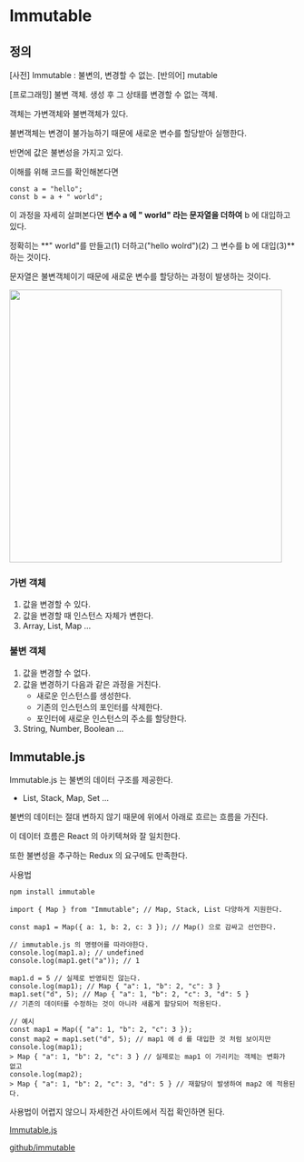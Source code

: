 # Immutable

## 정의

[사전] Immutable : 불변의, 변경할 수 없는. [반의어] mutable

[프로그래밍] 불변 객체. 생성 후 그 상태를 변경할 수 없는 객체.

객체는 가변객체와 불변객체가 있다.

불변객체는 변경이 불가능하기 때문에 새로운 변수를 할당받아 실행한다.

반면에 값은 불변성을 가지고 있다.



이해를 위해 코드를 확인해본다면

```
const a = "hello";
const b = a + " world";
```

이 과정을 자세히 살펴본다면 **변수 a 에 " world" 라는 문자열을 더하여** b 에 대입하고 있다.

정확히는 **" world"를 만들고(1) 더하고("hello wolrd")(2) 그 변수를 b 에 대입(3)**하는 것이다.

문자열은 불변객체이기 때문에 새로운 변수를 할당하는 과정이 발생하는 것이다.



<image src="heap.png" width="480px" />



### 가변 객체

1. 값을 변경할 수 있다.
2. 값을 변경할 때 인스턴스 자체가 변한다.
3. Array, List, Map …

### 불변 객체

1. 값을 변경할 수 없다.
2. 값을 변경하기 다음과 같은 과정을 거친다.
   - 새로운 인스턴스를 생성한다.
   - 기존의 인스턴스의 포인터를 삭제한다.
   - 포인터에 새로운 인스턴스의 주소를 할당한다.
3. String, Number, Boolean …



## Immutable.js

Immutable.js 는 불변의 데이터 구조를 제공한다.

- List, Stack, Map, Set …

불변의 데이터는 절대 변하지 않기 때문에 위에서 아래로 흐르는 흐름을 가진다.

이 데이터 흐름은 React 의 아키텍쳐와 잘 일치한다.

또한 불변성을 추구하는 Redux 의 요구에도 만족한다.



사용법

```
npm install immutable
```

```
import { Map } from "Immutable"; // Map, Stack, List 다양하게 지원한다.

const map1 = Map({ a: 1, b: 2, c: 3 }); // Map() 으로 감싸고 선언한다.

// immutable.js 의 명령어를 따라야한다.
console.log(map1.a); // undefined
console.log(map1.get("a")); // 1

map1.d = 5 // 실제로 반영되진 않는다.
console.log(map1); // Map { "a": 1, "b": 2, "c": 3 }
map1.set("d", 5); // Map { "a": 1, "b": 2, "c": 3, "d": 5 }
// 기존의 데이터를 수정하는 것이 아니라 새롭게 할당되어 적용된다.
```

```
// 예시
const map1 = Map({ "a": 1, "b": 2, "c": 3 });
const map2 = map1.set("d", 5); // map1 에 d 를 대입한 것 처럼 보이지만
console.log(map1);
> Map { "a": 1, "b": 2, "c": 3 } // 실제로는 map1 이 가리키는 객체는 변화가 없고
console.log(map2);
> Map { "a": 1, "b": 2, "c": 3, "d": 5 } // 재할당이 발생하여 map2 에 적용된다.
```



사용법이 어렵지 않으니 자세한건 사이트에서 직접 확인하면 된다.

[Immutable.js](https://facebook.github.io/immutable-js/)

[github/immutable](https://github.com/facebook/immutable-js/)
